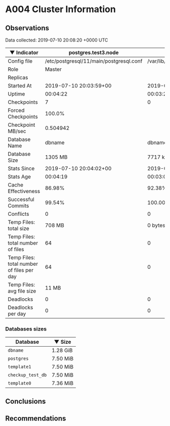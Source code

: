 # A004 Cluster Information #

## Observations ##
Data collected: 2019-07-10 20:08:20 +0000 UTC  

|&#9660;&nbsp;Indicator | postgres.test3.node | postgres.test1.node | postgres.test2.node |
|--------|-------|-------- |-------- |
|Config file |/etc/postgresql/11/main/postgresql.conf|/var/lib/postgresql/11/data1/postgresql.conf|/var/lib/postgresql/11/data2/postgresql.conf|
|Role |Master|<no value>|<no value>|
|Replicas ||<no value>|<no value>|
|Started At |2019-07-10&nbsp;20:03:59+00|2019-07-10 20:04:09+00|2019-07-10 20:04:16+00|
|Uptime |00:04:22|00:03:23|00:03:36|
|Checkpoints |7|0|0|
|Forced Checkpoints |100.0%|<no value>|<no value>|
|Checkpoint MB/sec |0.504942|<no value>|<no value>|
|Database Name |dbname|dbname|dbname|
|Database Size |1305&nbsp;MB|7717 kB|7693 kB|
|Stats Since |2019-07-10&nbsp;20:04:02+00|2019-07-10 20:04:24+00|2019-07-10 20:04:24+00|
|Stats Age |00:04:19|00:03:08|00:03:28|
|Cache Effectiveness |86.98%|92.38%|92.38%|
|Successful Commits |99.54%|100.00%|100.00%|
|Conflicts |0|0|0|
|Temp Files: total size |708&nbsp;MB|0 bytes|0 bytes|
|Temp Files: total number of files |64|0|0|
|Temp Files: total number of files per day |64|0|0|
|Temp Files: avg file size |11&nbsp;MB|<no value>|<no value>|
|Deadlocks |0|0|0|
|Deadlocks per day |0|0|0|


### Databases sizes ###

| Database | &#9660;&nbsp;Size |
|----------|--------|
| `dbname` | 1.28&nbsp;GiB |
| `postgres` | 7.50&nbsp;MiB |
| `template1` | 7.50&nbsp;MiB |
| `checkup_test_db` | 7.50&nbsp;MiB |
| `template0` | 7.36&nbsp;MiB |


## Conclusions ##


## Recommendations ##

